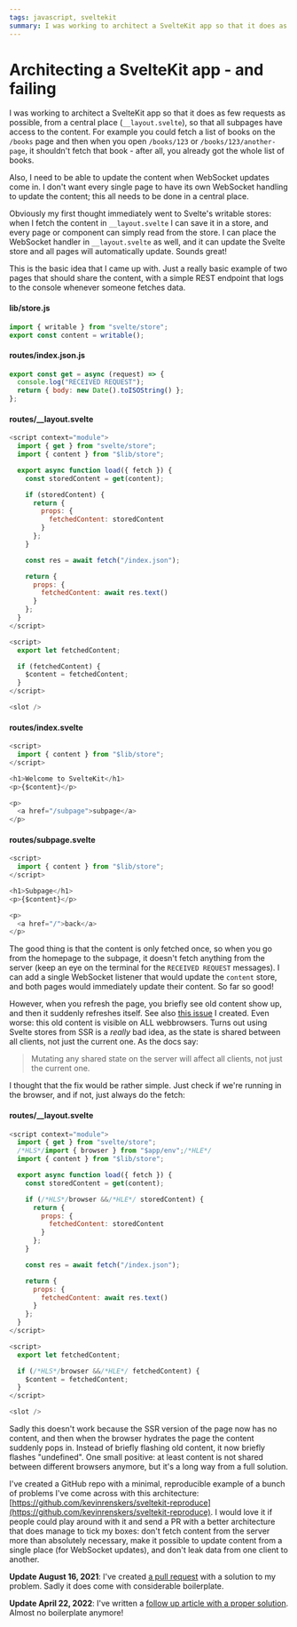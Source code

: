 ```yaml
---
tags: javascript, sveltekit
summary: I was working to architect a SvelteKit app so that it does as few requests as possible, from a central place, so that all subpages have access to the content. Sadly dealing with SSR makes it very hard to achieve my goals.
---
```


# Architecting a SvelteKit app - and failing

I was working to architect a SvelteKit app so that it does as few requests as possible, from a central place (`__layout.svelte`), so that all subpages have access to the content. For example you could fetch a list of books on the `/books` page and then when you open `/books/123` or `/books/123/another-page`, it shouldn't fetch that book - after all, you already got the whole list of books.

Also, I need to be able to update the content when WebSocket updates come in. I don't want every single page to have its own WebSocket handling to update the content; this all needs to be done in a central place.

Obviously my first thought immediately went to Svelte's writable stores: when I fetch the content in `__layout.svelte` I can save it in a store, and every page or component can simply read from the store. I can place the WebSocket handler in `__layout.svelte` as well, and it can update the Svelte store and all pages will automatically update. Sounds great!

This is the basic idea that I came up with. Just a really basic example of two pages that should share the content, with a simple REST endpoint that logs to the console whenever someone fetches data.

#### <i class="fa-regular fa-file-code"></i> lib/store.js
``` javascript
import { writable } from "svelte/store";
export const content = writable();
```

#### <i class="fa-regular fa-file-code"></i> routes/index.json.js
``` javascript
export const get = async (request) => {
  console.log("RECEIVED REQUEST");
  return { body: new Date().toISOString() };
}; 
```

#### <i class="fa-regular fa-file-code"></i> routes/__layout.svelte
``` javascript
<script context="module">
  import { get } from "svelte/store";
  import { content } from "$lib/store";

  export async function load({ fetch }) {
    const storedContent = get(content);

    if (storedContent) {
      return {
        props: {
          fetchedContent: storedContent
        }
      };
    }

    const res = await fetch("/index.json");

    return {
      props: {
        fetchedContent: await res.text()
      }
    };
  }
</script>

<script>
  export let fetchedContent;

  if (fetchedContent) {
    $content = fetchedContent;
  }
</script>

<slot />
```

#### <i class="fa-regular fa-file-code"></i> routes/index.svelte
``` javascript
<script>
  import { content } from "$lib/store";
</script>

<h1>Welcome to SvelteKit</h1>
<p>{$content}</p>

<p>
  <a href="/subpage">subpage</a>
</p>
```

#### <i class="fa-regular fa-file-code"></i> routes/subpage.svelte
``` javascript
<script>
  import { content } from "$lib/store";
</script>

<h1>Subpage</h1>
<p>{$content}</p>

<p>
  <a href="/">back</a>
</p>
```

The good thing is that the content is only fetched once, so when you go from the homepage to the subpage, it doesn't fetch anything from the server (keep an eye on the terminal for the `RECEIVED REQUEST` messages). I can add a single WebSocket listener that would update the `content` store, and both pages would immediately update their content. So far so good!

However, when you refresh the page, you briefly see old content show up, and then it suddenly refreshes itself. See also [this issue](https://github.com/sveltejs/kit/issues/2213) I created. Even worse: this old content is visible on ALL webbrowsers. Turns out using Svelte stores from SSR is a *really* bad idea, as the state is shared between all clients, not just the current one. As the docs say: 

> Mutating any shared state on the server will affect all clients, not just the current one.

I thought that the fix would be rather simple. Just check if we're running in the browser, and if not, just always do the fetch:

#### <i class="fa-regular fa-file-code"></i> routes/__layout.svelte
``` javascript
<script context="module">
  import { get } from "svelte/store";
  /*HLS*/import { browser } from "$app/env";/*HLE*/
  import { content } from "$lib/store";

  export async function load({ fetch }) {
    const storedContent = get(content);

    if (/*HLS*/browser &&/*HLE*/ storedContent) {
      return {
        props: {
          fetchedContent: storedContent
        }
      };
    }

    const res = await fetch("/index.json");

    return {
      props: {
        fetchedContent: await res.text()
      }
    };
  }
</script>

<script>
  export let fetchedContent;

  if (/*HLS*/browser &&/*HLE*/ fetchedContent) {
    $content = fetchedContent;
  }
</script>

<slot />
```

Sadly this doesn't work because the SSR version of the page now has no content, and then when the browser hydrates the page the content suddenly pops in. Instead of briefly flashing old content, it now briefly flashes "undefined". One small positive: at least content is not shared between different browsers anymore, but it's a long way from a full solution.

I've created a GitHub repo with a minimal, reproducible example of a bunch of problems I've come across with this architecture: [https://github.com/kevinrenskers/sveltekit-reproduce](https://github.com/kevinrenskers/sveltekit-reproduce). I would love it if people could play around with it and send a PR with a better architecture that does manage to tick my boxes: don't fetch content from the server more than absolutely necessary, make it possible to update content from a single place (for WebSocket updates), and don't leak data from one client to another.

**Update August 16, 2021**: I've created [a pull request](https://github.com/kevinrenskers/sveltekit-reproduce/pull/2) with a solution to my problem. Sadly it does come with considerable boilerplate.

**Update April 22, 2022**: I've written a [follow up article with a proper solution](/articles/2022/sveltekit-architecture/). Almost no boilerplate anymore!